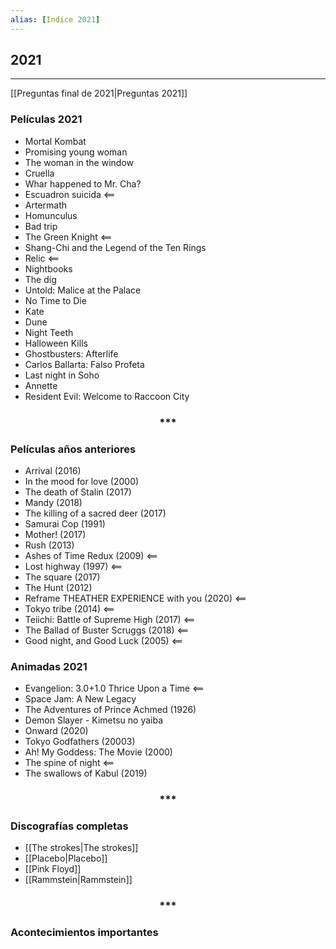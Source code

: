 ```yaml
---
alias: [Indice 2021]
---
```


## 2021
---

[[Preguntas final de 2021|Preguntas 2021]]

### Películas 2021

+ Mortal Kombat
+ Promising young woman
+ The woman in the window
+ Cruella
+ Whar happened to Mr. Cha?
+ Escuadron suicida <==
+ Artermath
+ Homunculus
+ Bad trip
+ The Green Knight <==
+ Shang-Chi and the Legend of the Ten Rings
+ Relic <==
+ Nightbooks
+ The dig
+ Untold: Malice at the Palace
+ No Time to Die
+ Kate
+ Dune
+ Night Teeth
+ Halloween Kills
+ Ghostbusters: Afterlife
+ Carlos Ballarta: Falso Profeta
+ Last night in Soho
+ Annette
+ Resident Evil: Welcome to Raccoon City


<div align='center'>
<h3> *** </h3>
</div>

### Películas años anteriores

+ Arrival (2016)
+ In the mood for love (2000)
+ The death of Stalin (2017)
+ Mandy (2018)
+ The killing of a sacred deer (2017)
+ Samurai Cop (1991)
+ Mother! (2017)
+ Rush (2013)
+ Ashes of Time Redux (2009) <==
+ Lost highway (1997) <==
+ The square (2017)
+ The Hunt (2012)
+ Reframe THEATHER EXPERIENCE with you (2020) <==
+ Tokyo tribe (2014) <==
+ Teiichi: Battle of Supreme High (2017) <==
+ The Ballad of Buster Scruggs (2018) <==
+ Good night, and Good Luck (2005) <==


### Animadas 2021

+ Evangelion: 3.0+1.0 Thrice Upon a Time <==
+ Space Jam: A New Legacy
+ The Adventures of Prince Achmed (1926)
+ Demon Slayer - Kimetsu no yaiba
+ Onward (2020)
+ Tokyo Godfathers (20003)
+ Ah! My Goddess: The Movie (2000)
+ The spine of night <==
+ The swallows of Kabul (2019)


<div align='center'>
<h3> *** </h3>
</div>

### Discografías completas
+ [[The strokes|The strokes]]
+ [[Placebo|Placebo]]
+ [[Pink Floyd]]
+ [[Rammstein|Rammstein]]


<div align='center'>
<h3> *** </h3>
</div>

### Acontecimientos importantes


